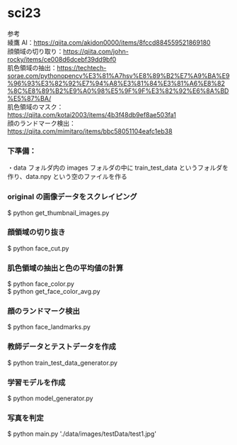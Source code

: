# sci23

参考  
綾鷹 AI：https://qiita.com/akidon0000/items/8fccd884559521869180  
顔領域の切り取り：https://qiita.com/john-rocky/items/ce008d6dcebf39dd9bf0  
肌色領域の抽出：https://techtech-sorae.com/pythonopencv%E3%81%A7hsv%E8%89%B2%E7%A9%BA%E9%96%93%E3%82%92%E7%94%A8%E3%81%84%E3%81%A6%E8%82%8C%E8%89%B2%E9%A0%98%E5%9F%9F%E3%82%92%E6%8A%BD%E5%87%BA/  
肌色領域のマスク：https://qiita.com/kotai2003/items/4b3f48db9ef8ae503fa1  
顔のランドマーク検出：https://qiita.com/mimitaro/items/bbc58051104eafc1eb38

### 下準備：

・data フォルダ内の images フォルダの中に train_test_data というフォルダを作り、data.npy という空のファイルを作る

### original の画像データをスクレイピング

$ python get_thumbnail_images.py

### 顔領域の切り抜き

$ python face_cut.py

### 肌色領域の抽出と色の平均値の計算

$ python face_color.py  
$ python get_face_color_avg.py

### 顔のランドマーク検出

$ python face_landmarks.py

### 教師データとテストデータを作成

$ python train_test_data_generator.py

### 学習モデルを作成

$ python model_generator.py

### 写真を判定

$ python main.py './data/images/testData/test1.jpg'
